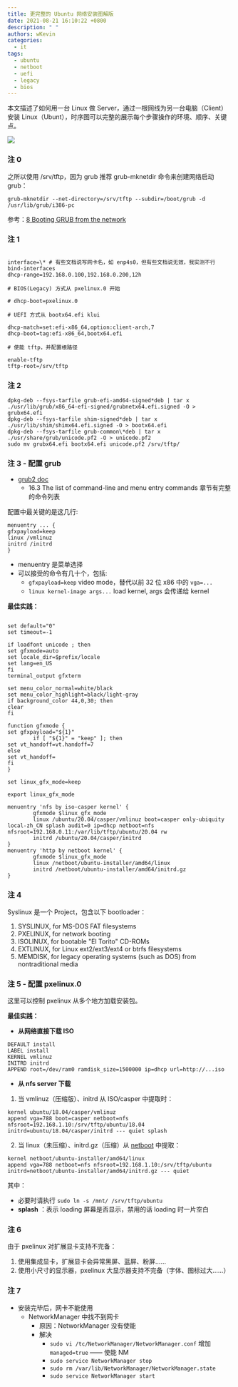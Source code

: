 ```yaml
---
title: 更完整的 Ubuntu 网络安装图解版
date: 2021-08-21 16:10:22 +0800
description: " "
authors: wKevin
categories:
  - it
tags:
  - ubuntu
  - netboot
  - uefi
  - legacy
  - bios
---
```


本文描述了如何用一台 Linux 做 Server，通过一根网线为另一台电脑（Client）安装 Linux（Ubunt），时序图可以完整的展示每个步骤操作的环境、顺序、关键点。

![](./images/net.install.svg)

<!--truncate-->

### 注 0

之所以使用 /srv/tftp，因为 grub 推荐 grub-mknetdir 命令来创建网络启动 grub：

```
grub-mknetdir --net-directory=/srv/tftp --subdir=/boot/grub -d /usr/lib/grub/i386-pc
```

参考：[8 Booting GRUB from the network](https://www.gnu.org/software/grub/manual/grub/grub.html#Network)

### 注 1

```

interface=\* # 有些文档说写网卡名，如 enp4s0，但有些文档说无效，我实测不行
bind-interfaces
dhcp-range=192.168.0.100,192.168.0.200,12h

# BIOS(Legacy) 方式从 pxelinux.0 开始

# dhcp-boot=pxelinux.0

# UEFI 方式从 bootx64.efi klui

dhcp-match=set:efi-x86_64,option:client-arch,7
dhcp-boot=tag:efi-x86_64,bootx64.efi

# 使能 tftp，并配置根路径

enable-tftp
tftp-root=/srv/tftp

```

### 注 2

```
dpkg-deb --fsys-tarfile grub-efi-amd64-signed*deb | tar x ./usr/lib/grub/x86_64-efi-signed/grubnetx64.efi.signed -O > grubx64.efi
dpkg-deb --fsys-tarfile shim-signed*deb | tar x ./usr/lib/shim/shimx64.efi.signed -O > bootx64.efi
dpkg-deb --fsys-tarfile grub-common\*deb | tar x ./usr/share/grub/unicode.pf2 -O > unicode.pf2
sudo mv grubx64.efi bootx64.efi unicode.pf2 /srv/tftp/
```

### 注 3 - 配置 grub

- [grub2 doc](https://www.gnu.org/software/grub/manual/grub/)
  - 16.3 The list of command-line and menu entry commands 章节有完整的命令列表

配置中最关键的是这几行:

```
menuentry ... {
gfxpayload=keep
linux /vmlinuz
initrd /initrd
}
```

- menuentry 是菜单选择
- 可以接受的命令有几十个，包括:
  - `gfxpayload=keep` video mode，替代以前 32 位 x86 中的 `vga=...`
  - `linux kernel-image args...` load kernel, args 会传递给 kernel

**最佳实践：**

```

set default="0"
set timeout=-1

if loadfont unicode ; then
set gfxmode=auto
set locale_dir=$prefix/locale
set lang=en_US
fi
terminal_output gfxterm

set menu_color_normal=white/black
set menu_color_highlight=black/light-gray
if background_color 44,0,30; then
clear
fi

function gfxmode {
set gfxpayload="${1}"
        if [ "${1}" = "keep" ]; then
set vt_handoff=vt.handoff=7
else
set vt_handoff=
fi
}

set linux_gfx_mode=keep

export linux_gfx_mode

menuentry 'nfs by iso-casper kernel' {
        gfxmode $linux_gfx_mode
        linux /ubuntu/20.04/casper/vmlinuz boot=casper only-ubiquity local-zh_CN splash audit=0 ip=dhcp netboot=nfs nfsroot=192.168.0.11:/var/lib/tftp/ubuntu/20.04 rw
        initrd /ubuntu/20.04/casper/initrd
}
menuentry 'http by netboot kernel' {
        gfxmode $linux_gfx_mode
        linux /netboot/ubuntu-installer/amd64/linux
        initrd /netboot/ubuntu-installer/amd64/initrd.gz
}
```

### 注 4

Syslinux 是一个 Project，包含以下 bootloader：

1. SYSLINUX, for MS-DOS FAT filesystems
2. PXELINUX, for network booting
3. ISOLINUX, for bootable "El Torito" CD-ROMs
4. EXTLINUX, for Linux ext2/ext3/ext4 or btrfs filesystems
5. MEMDISK, for legacy operating systems (such as DOS) from nontraditional media

### 注 5 - 配置 pxelinux.0

这里可以控制 pxelinux 从多个地方加载安装包。

**最佳实践：**

- **从网络直接下载 ISO**

```
DEFAULT install
LABEL install
KERNEL vmlinuz
INITRD initrd
APPEND root=/dev/ram0 ramdisk_size=1500000 ip=dhcp url=http://...iso
```

- **从 nfs server 下载**

1. 当 vmlinuz（压缩版）、initrd 从 ISO/casper 中提取时：

```
kernel ubuntu/18.04/casper/vmlinuz
append vga=788 boot=casper netboot=nfs nfsroot=192.168.1.10:/srv/tftp/ubuntu/18.04 initrd=ubuntu/18.04/casper/initrd --- quiet splash
```

2. 当 linux（未压缩）、initrd.gz（压缩）从 [netboot](http://mirrors.zte.com.cn/ubuntu/dists/[xenial|bionic|focal]/main/installer-[amd64|i386]/current/images/netboot/netboot.tar.gz) 中提取：

```
kernel netboot/ubuntu-installer/amd64/linux
append vga=788 netboot=nfs nfsroot=192.168.1.10:/srv/tftp/ubuntu initrd=netboot/ubuntu-installer/amd64/initrd.gz --- quiet
```

其中：

- 必要时请执行 `sudo ln -s /mnt/ /srv/tftp/ubuntu`
- **splash** ：表示 loading 屏幕是否显示，禁用的话 loading 时一片空白

### 注 6

由于 pxelinux 对扩展显卡支持不完备：

1. 使用集成显卡，扩展显卡会异常黑屏、蓝屏、粉屏……
2. 使用小尺寸的显示器，pxelinux 大显示器支持不完备（字体、图标过大……）

### 注 7

- 安装完毕后，网卡不能使用
  - NetworkManager 中找不到网卡
    - 原因：NetworkManager 没有使能
    - 解决
      - `sudo vi /tc/NetworkManager/NetworkManager.conf` 增加 `managed=true` —— 使能 NM
      - `sudo service NetworkManager stop`
      - `sudo rm /var/lib/NetworkManager/NetworkManager.state`
      - `sudo service NetworkManager start`
